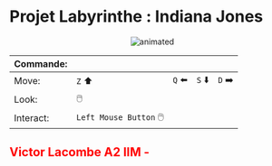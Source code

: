 
# Projet Labyrinthe : Indiana Jones

<p align="center">
    <img src="https://media.tenor.com/eqLNYv0A9TQAAAAC/swap-indiana-jones.gif" alt="animated" />
</p>

|  Commande: |   |   |   |   |
|---|---|---|---|---|
| Move: | `Z` :arrow_up: | `Q` :arrow_left: | `S` :arrow_down: | `D` :arrow_right: |
| Look: | :computer_mouse: |  |  |  |
| Interact: | `Left Mouse Button` :computer_mouse: |  |  |  |

<style>H2{color:RED;}</style>
## Victor Lacombe A2 IIM -

